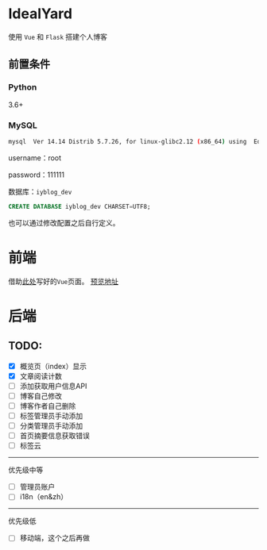 # IdealYard

使用 `Vue` 和 `Flask` 搭建个人博客
## 前置条件
### Python

3.6+

### MySQL

```bash
mysql  Ver 14.14 Distrib 5.7.26, for linux-glibc2.12 (x86_64) using  EditLine wrapper
```
username：root

password：111111

数据库：`iyblog_dev`
```sql
CREATE DATABASE iyblog_dev CHARSET=UTF8;
```

也可以通过修改配置之后自行定义。
# 前端

借助[此处](https://github.com/shimh-develop/blog-vue-springboot)写好的`Vue`页面。
[预览地址](http://shiminghui.top:8000/)

# 后端

## TODO:

- [x] 概览页（index）显示
- [x] 文章阅读计数
- [ ] 添加获取用户信息API
- [ ] 博客自己修改
- [ ] 博客作者自己删除
- [ ] 标签管理员手动添加
- [ ] 分类管理员手动添加
- [ ] 首页摘要信息获取错误
- [ ] 标签云
---
优先级中等
- [ ] 管理员账户
- [ ] i18n（en&zh）

---
优先级低

- [ ] 移动端，这个之后再做
